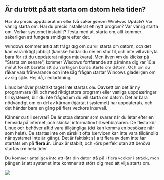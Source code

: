 <?php require("../../entete.php");?> <?php require("../../base.php");?> <?php require("../../fonctions.php");?>

<div id="corps">

<h2>Är du trött på att starta om datorn hela tiden?</h2>

Har du precis uppdaterat en eller två saker genom Windwos Update? 
Var vänlig starta om. Har du precis installerat ett nytt program? Var 
vänlig starta om. Verkar systemet instabilt? Testa med att starta om, 
allt kommer säkerligen att fungera smidigare efter det.

Windows kommer alltid att fråga dig om du vill starta om 
datorn, och det kan vara riktigt jobbigt (kanske laddar du ner en 
stor fil, och inte vill avbryta bara för att du uppdaterat någon 
mjukvara). Men även om du klickar på "Starta om senare", kommer Windows 
fortfarande att påminna dig var 10:e minut för att berätta att du 
verkligen borde starta om datorn. Och om du råkar vara frånvarande och 
inte såg frågan startar Windows gladeligen om av sig själv. Hej då, 
nedladdning.

Linux behöver praktiskt taget inte startas om. Oavsett om det är ny 
programvara (till och med riktigt stora program) eller vanliga 
uppdateringar till systemet, blir du inte frågad om du vill starta om 
datorn.  Det är bara nödvändigt om en del av kärnan (hjärtat i systemet) 
har uppdaterats, och det händer bara en gång på flera veckors 
intervall.

Känner du till servrar? De är stora datorer som svarar när du letar 
efter en hemsida på internet, och skickar information till 
webbläsaren. De flesta kör Linux och behöver alltid vara tillgängliga 
(det kan komma en besökare när som helst). De startas inte om 
särskilt ofta (servicen kan inte vara tillgänglig när systemet inte 
är igång). Det är faktiskt så a tt flera av dem inte har 
startats om på <b>flera år</b>. Linux är stabilt, och körs perfekt 
utan att behöva startas om hela tiden.

Du kommer antaligen inte att låta din dator stå på i flera 
veckor i sträck, men pängen är att systemet inte kommer att störa 
dig med att vilja starta om.

<img src="Images/reboot_all_the_time_thumb.png" />

</div>


